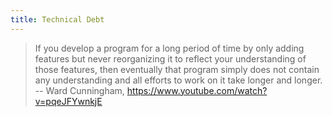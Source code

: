 ```yaml
---
title: Technical Debt
---
```


> If you develop a program for a long period of time by only adding features but never reorganizing it to reflect your understanding of those features, then eventually that program simply does not contain any understanding and all efforts to work on it take longer and longer.
> -- Ward Cunningham, https://www.youtube.com/watch?v=pqeJFYwnkjE
